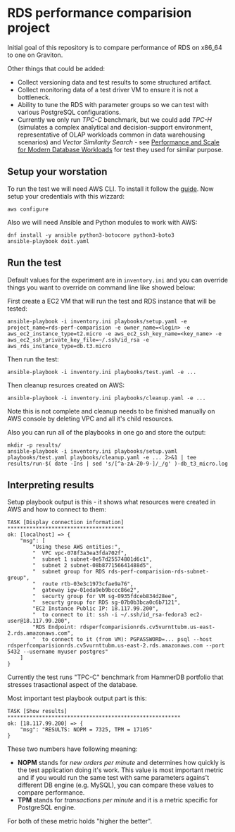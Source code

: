 RDS performance comparision project
===================================

Initial goal of this repository is to compare performance of RDS on x86_64 to one on Graviton.

Other things that could be added:

* Collect versioning data and test results to some structured artifact.
* Collect monitoring data of a test driver VM to ensure it is not a bottleneck.
* Ability to tune the RDS with parameter groups so we can test with various PostgreSQL configurations.
* Currently we only run *TPC-C* benchmark, but we could add *TPC-H* (simulates a complex analytical and decision-support environment, representative of OLAP workloads common
in data warehousing scenarios) and *Vector Similarity Search* - see [Performance and Scale for Modern Database Workloads](https://www.purestorage.com/content/dam/pdf/en/white-papers/wp-performance-scale-for-modern-database-workloads.pdf) for test they used for similar purpose.

Setup your worstation
---------------------

To run the test we will need AWS CLI.
To install it follow the [guide](https://docs.aws.amazon.com/cli/latest/userguide/cli-chap-getting-started.html).
Now setup your credentials with this wizzard:

    aws configure

Also we will need Ansible and Python modules to work with AWS:

    dnf install -y ansible python3-botocore python3-boto3
    ansible-playbook doit.yaml


Run the test
------------

Default values for the experiment are in `inventory.ini` and you can override things you want to override on command line like showed below:

First create a EC2 VM that will run the test and RDS instance that will be tested:

    ansible-playbook -i inventory.ini playbooks/setup.yaml -e project_name=rds-perf-comparision -e owner_name=<login> -e aws_ec2_instance_type=t2.micro -e aws_ec2_ssh_key_name=<key_name> -e aws_ec2_ssh_private_key_file=~/.ssh/id_rsa -e aws_rds_instance_type=db.t3.micro

Then run the test:

    ansible-playbook -i inventory.ini playbooks/test.yaml -e ...

Then cleanup resurces created on AWS:

    ansible-playbook -i inventory.ini playbooks/cleanup.yaml -e ...

Note this is not complete and cleanup needs to be finished manually on AWS console by deleting VPC and all it's child resources.

Also you can run all of the playbooks in one go and store the output:

    mkdir -p results/
    ansible-playbook -i inventory.ini playbooks/setup.yaml playbooks/test.yaml playbooks/cleanup.yaml -e ... 2>&1 | tee results/run-$( date -Ins | sed 's/[^a-zA-Z0-9-]/_/g' )-db_t3_micro.log


Interpreting results
--------------------

Setup playbook output is this - it shows what resources were created in AWS and how to connect to them:

    TASK [Display connection information] *************************************
    ok: [localhost] => {
        "msg": [
            "Using these AWS entities:",
            "  VPC vpc-078f3a3ea3fda702f",
            "  subnet 1 subnet-0e57d25574801d6c1",
            "  subnet 2 subnet-08b877156641488d5",
            "  subnet group for RDS rds-perf-comparision-rds-subnet-group",
            "  route rtb-03e3c1973cfae9a76",
            "  gateway igw-01eda9eb9bccc86e2",
            "  securty group for VM sg-0935fdceb834d28ee",
            "  securty group for RDS sg-07b0b3bca0c6b7121",
            "EC2 Instance Public IP: 18.117.99.200",
            "  to connect to it: ssh -i ~/.ssh/id_rsa-fedora3 ec2-user@18.117.99.200",
            "RDS Endpoint: rdsperfcomparisionrds.cv5vurnttubm.us-east-2.rds.amazonaws.com",
            "  to connect to it (from VM): PGPASSWORD=... psql --host rdsperfcomparisionrds.cv5vurnttubm.us-east-2.rds.amazonaws.com --port 5432 --username myuser postgres"
        ]
    }

Currently the test runs "TPC-C" benchmark from HammerDB portfolio that stresses trasactional aspect of the database.

Most important test playbook output part is this:

    TASK [Show results] *******************************************************
    ok: [18.117.99.200] => {
        "msg": "RESULTS: NOPM = 7325, TPM = 17105"
    }

These two numbers have following meaning:

* **NOPM** stands for *new orders per minute* and determines how quickly is the test application doing it's work. This value is most important metric and if you would run the same test with same parameters agains't different DB engine (e.g. MySQL), you can compare these values to compare performance.
* **TPM** stands for *transactions per minute* and it is a metric specific for PostgreSQL engine.

For both of these metric holds "higher the better".
